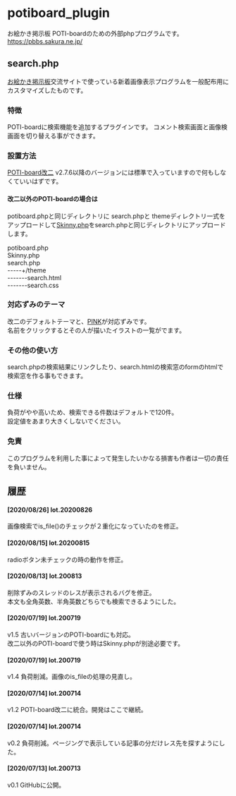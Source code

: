 # potiboard_plugin
お絵かき掲示板 POTI-boardのための外部phpプログラムです。 https://pbbs.sakura.ne.jp/

## search.php

[お絵かき掲示板](https://pbbs.sakura.ne.jp/)交流サイトで使っている新着画像表示プログラムを一般配布用にカスタマイズしたものです。

### 特徴

POTI-boardに検索機能を追加するプラグインです。
コメント検索画面と画像検画面を切り替える事ができます。

### 設置方法

[POTI-board改二](https://github.com/sakots/poti-kaini) v2.7.6以降のバージョンには標準で入っていますので何もしなくていいはずです。

#### 改二以外のPOTI-boardの場合は

potiboard.phpと同じディレクトリに
search.phpと
themeディレクトリ一式をアップロードして[Skinny.php](http://skinny.sx68.net/)をsearch.phpと同じディレクトリにアップロードします。

potiboard.php  
Skinny.php  
search.php  
-----+/theme  
-------search.html  
-------search.css  

### 対応ずみのテーマ

改二のデフォルトテーマと、[PINK](https://github.com/satopian/pink)が対応ずみです。  
名前をクリックするとその人が描いたイラストの一覧がでます。  

### その他の使い方

search.phpの検索結果にリンクしたり、search.htmlの検索窓のformのhtmlで検索窓を作る事もできます。    

### 仕様

負荷がやや高いため、検索できる件数はデフォルトで120件。  
設定値をあまり大きくしないでください。

### 免責

このプログラムを利用した事によって発生したいかなる損害も作者は一切の責任を負いません。

## 履歴
#### [2020/08/26] lot.20200826
画像検索でis_file()のチェックが２重化になっていたのを修正。
#### [2020/08/15] lot.20200815
radioボタン未チェックの時の動作を修正。
#### [2020/08/13] lot.200813
削除ずみのスレッドのレスが表示されるバグを修正。  
本文も全角英数、半角英数どちらでも検索できるようにした。  
#### [2020/07/19] lot.200719
v1.5 古いバージョンのPOTI-boardにも対応。  
改二以外のPOTI-boardで使う時はSkinny.phpが別途必要です。  
#### [2020/07/19] lot.200719
v1.4 負荷削減。画像のis_fileの処理の見直し。 
#### [2020/07/14] lot.200714
v1.2 POTI-board改二に統合。開発はここで継続。
#### [2020/07/14] lot.200714
v0.2 負荷削減。ページングで表示している記事の分だけレス先を探すようにした。
#### [2020/07/13] lot.200713
v0.1 GitHubに公開。
